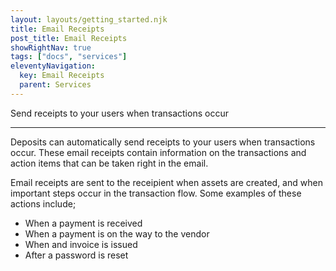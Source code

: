 ```yaml
---
layout: layouts/getting_started.njk
title: Email Receipts
post_title: Email Receipts
showRightNav: true
tags: ["docs", "services"]
eleventyNavigation:
  key: Email Receipts
  parent: Services
---
```


Send receipts to your users when transactions occur

---

Deposits can automatically send receipts to your users when transactions occur. These email receipts contain information on the transactions and action items that can be taken right in the email.

Email receipts are sent to the receipient when assets are created, and when important steps occur in the transaction flow. Some examples of these actions include;

- When a payment is received
- When a payment is on the way to the vendor
- When and invoice is issued
- After a password is reset
